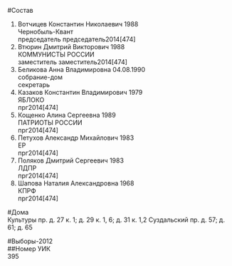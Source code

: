 #Состав  
1. Вотчицев Константин Николаевич 1988  
    Чернобыль-Квант  
    председатель председатель2014[474]  
2. Втюрин Дмитрий Викторович 1988  
    КОММУНИСТЫ РОССИИ  
    заместитель заместитель2014[474]  
3. Беликова Анна Владимировна 04.08.1990  
    собрание-дом  
    секретарь  
4. Казаков Константин Владимирович 1979  
    ЯБЛОКО  
    прг2014[474]  
5. Кощенко Алина Сергеевна 1989  
    ПАТРИОТЫ РОССИИ  
    прг2014[474]  
6. Петухов Александр Михайлович 1983  
    ЕР  
    прг2014[474]  
7. Поляков Дмитрий Сергеевич 1983  
    ЛДПР  
    прг2014[474]  
8. Шапова Наталия Александровна 1968  
    КПРФ  
    прг2014[474]  
  
#Дома  
Культуры пр. д. 27 к. 1; д. 29 к. 1, 6; д. 31 к. 1,2 Суздальский пр. д. 57; д. 61; д. 65  
  
#Выборы-2012  
##Номер УИК  
395  
